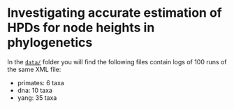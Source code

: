 # Investigating accurate estimation of HPDs for node heights in phylogenetics

In the [`data/`](https://github.com/maxbiostat/ESS_HPDs/tree/main/data) folder you will find the following files contain logs of 100 runs of the same XML file:
* primates: 6 taxa
* dna: 10 taxa
* yang: 35 taxa

